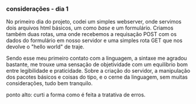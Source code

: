 ### considerações - dia 1


No primeiro dia do projeto, codei um simples webserver, onde servimos dois arquivos html básicos, um como *base* e um formulário. Criamos também duas rotas, uma onde recebemos a requisação POST com os dados do formulário em nosso servidor e uma simples rota GET que nos devolve o "hello world" de traje.

Sendo esse meu primeiro contato com a linguagem, a sintaxe me agradou bastante, me trouxe uma sensação de objetividade com um equilibrio bom entre legibilidade e praticidade. Sobre a criação do servidor, a manipulação dos pacotes básicos e coisas do tipo, e o cerne da linguagem, sem muitas considerações, tudo bem tranquilo.

ponto alto: curti a forma como é feita a tratativa de erros.
